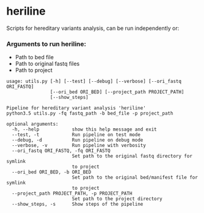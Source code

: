 # heriline
Scripts for hereditary variants analysis, can be run independently or:

### Arguments to run heriline:
   - Path to bed file
   - Path to original fastq files
   - Path to project

```
usage: utils.py [-h] [--test] [--debug] [--verbose] [--ori_fastq ORI_FASTQ]
                [--ori_bed ORI_BED] [--project_path PROJECT_PATH]
                [--show_steps]

Pipeline for hereditary variant analysis 'heriline'  
python3.5 utils.py -fq fastq_path -b bed_file -p project_path

optional arguments:
  -h, --help            show this help message and exit
  --test, -t            Run pipeline on test mode
  --debug, -d           Run pipeline on debug mode
  --verbose, -v         Run pipeline with verbosity
  --ori_fastq ORI_FASTQ, -fq ORI_FASTQ
                        Set path to the original fastq directory for symlink
                        to project
  --ori_bed ORI_BED, -b ORI_BED
                        Set path to the original bed/manifest file for symlink
                        to project
  --project_path PROJECT_PATH, -p PROJECT_PATH
                        Set path to the project directory
  --show_steps, -s      Show steps of the pipeline
  ```
  
  
